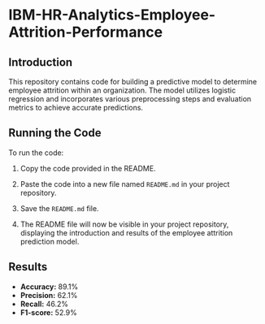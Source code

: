 # IBM-HR-Analytics-Employee-Attrition-Performance

## Introduction

This repository contains code for building a predictive model to determine employee attrition within an organization. The model utilizes logistic regression and incorporates various preprocessing steps and evaluation metrics to achieve accurate predictions.

## Running the Code

To run the code:

1. Copy the code provided in the README.

2. Paste the code into a new file named `README.md` in your project repository.

3. Save the `README.md` file.

4. The README file will now be visible in your project repository, displaying the introduction and results of the employee attrition prediction model.


## Results

- **Accuracy:** 89.1%
- **Precision:** 62.1%
- **Recall:** 46.2%
- **F1-score:** 52.9%